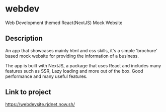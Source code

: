 # webdev

Web Development themed React(NextJS) Mock Website

## Description

An app that showcases mainly html and css skills, it's a simple 'brochure' based mock website for providing the information of a business.

The app is built with NextJS, a package that uses React and includes many features such as SSR, Lazy loading and more out of the box. Good performance and many useful features.

## Link to project

https://webdevsite.rjdnet.now.sh/
